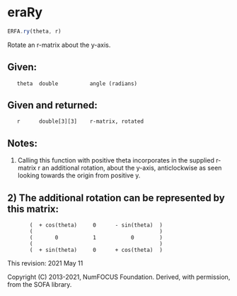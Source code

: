 # eraRy

```js
ERFA.ry(theta, r)
```

Rotate an r-matrix about the y-axis.

## Given:
```
   theta  double          angle (radians)
```

## Given and returned:
```
   r      double[3][3]    r-matrix, rotated
```

## Notes:

1) Calling this function with positive theta incorporates in the
   supplied r-matrix r an additional rotation, about the y-axis,
   anticlockwise as seen looking towards the origin from positive y.

## 2) The additional rotation can be represented by this matrix:

```
       (  + cos(theta)     0      - sin(theta)  )
       (                                        )
       (       0           1           0        )
       (                                        )
       (  + sin(theta)     0      + cos(theta)  )
```

This revision:  2021 May 11

Copyright (C) 2013-2021, NumFOCUS Foundation.
Derived, with permission, from the SOFA library.
